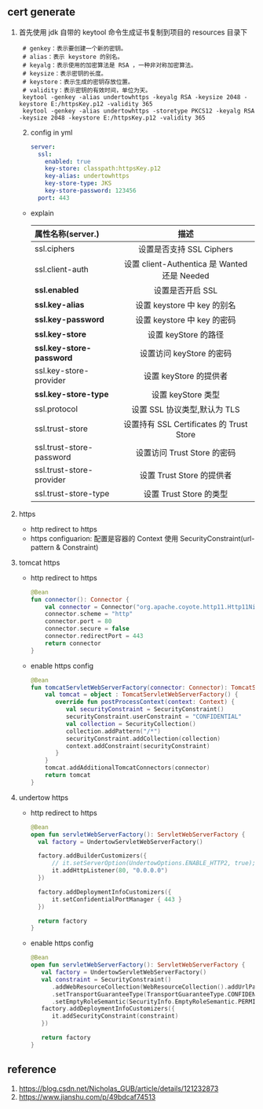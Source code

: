 ## cert generate

1. 首先使用 jdk 自带的 keytool 命令生成证书复制到项目的 resources 目录下

   ```shell
    # genkey：表示要创建一个新的密钥。
    # alias：表示 keystore 的别名。
    # keyalg：表示使用的加密算法是 RSA ，一种非对称加密算法。
    # keysize：表示密钥的长度。
    # keystore：表示生成的密钥存放位置。
    # validity：表示密钥的有效时间，单位为天。
    keytool -genkey -alias undertowhttps -keyalg RSA -keysize 2048 -keystore E:/httpsKey.p12 -validity 365
    keytool -genkey -alias undertowhttps -storetype PKCS12 -keyalg RSA -keysize 2048 -keystore E:/httpsKey.p12 -validity 365
   ```

   2. config in yml

      ```yml
      server:
        ssl:
          enabled: true
          key-store: classpath:httpsKey.p12
          key-alias: undertowhttps
          key-store-type: JKS
          key-store-password: 123456
        port: 443
      ```

   - explain

     | 属性名称(server.)          |                     描述                     |
     | :------------------------- | :------------------------------------------: |
     | ssl.ciphers                |           设置是否支持 SSL Ciphers           |
     | ssl.client-auth            | 设置 client-Authentica 是 Wanted 还是 Needed |
     | **ssl.enabled**            |               设置是否开启 SSL               |
     | **ssl.key-alias**          |         设置 keystore 中 key 的别名          |
     | **ssl.key-password**       |         设置 keystore 中 key 的密码          |
     | **ssl.key-store**          |             设置 keyStore 的路径             |
     | **ssl.key-store-password** |           设置访问 keyStore 的密码           |
     | ssl.key-store-provider     |            设置 keyStore 的提供者            |
     | **ssl.key-store-type**     |              设置 keyStore 类型              |
     | ssl.protocol               |         设置 SSL 协议类型,默认为 TLS         |
     | ssl.trust-store            |   设置持有 SSL Certificates 的 Trust Store   |
     | ssl.trust-store-password   |         设置访问 Trust Store 的密码          |
     | ssl.trust-store-provider   |          设置 Trust Store 的提供者           |
     | ssl.trust-store-type       |           设置 Trust Store 的类型            |

2. https

   - http redirect to https
   - https configuarion: 配置是容器的 Context 使用 SecurityConstraint(url-pattern & Constraint)

3. tomcat https

   - http redirect to https

     ```kotlin
     @Bean
     fun connector(): Connector {
         val connector = Connector("org.apache.coyote.http11.Http11NioProtocol")
         connector.scheme = "http"
         connector.port = 80
         connector.secure = false
         connector.redirectPort = 443
         return connector
     }
     ```

   - enable https config

     ```kotlin
     @Bean
     fun tomcatServletWebServerFactory(connector: Connector): TomcatServletWebServerFactory {
         val tomcat = object : TomcatServletWebServerFactory() {
            override fun postProcessContext(context: Context) {
               val securityConstraint = SecurityConstraint()
               securityConstraint.userConstraint = "CONFIDENTIAL"
               val collection = SecurityCollection()
               collection.addPattern("/*")
               securityConstraint.addCollection(collection)
               context.addConstraint(securityConstraint)
            }
         }
         tomcat.addAdditionalTomcatConnectors(connector)
         return tomcat
     }
     ```

4. undertow https

   - http redirect to https

     ```kotlin
     @Bean
     open fun servletWebServerFactory(): ServletWebServerFactory {
       val factory = UndertowServletWebServerFactory()

       factory.addBuilderCustomizers({
           // it.setServerOption(UndertowOptions.ENABLE_HTTP2, true);
           it.addHttpListener(80, "0.0.0.0")
       })

       factory.addDeploymentInfoCustomizers({
           it.setConfidentialPortManager { 443 }
       })

       return factory
     }
     ```

   - enable https config

     ```kotlin
     @Bean
     open fun servletWebServerFactory(): ServletWebServerFactory {
        val factory = UndertowServletWebServerFactory()
        val constraint = SecurityConstraint()
           .addWebResourceCollection(WebResourceCollection().addUrlPattern("/*"))
           .setTransportGuaranteeType(TransportGuaranteeType.CONFIDENTIAL)
           .setEmptyRoleSemantic(SecurityInfo.EmptyRoleSemantic.PERMIT);
        factory.addDeploymentInfoCustomizers({
           it.addSecurityConstraint(constraint)
        })

        return factory
     }
     ```

## reference

1. https://blog.csdn.net/Nicholas_GUB/article/details/121232873
2. https://www.jianshu.com/p/49bdcaf74513
